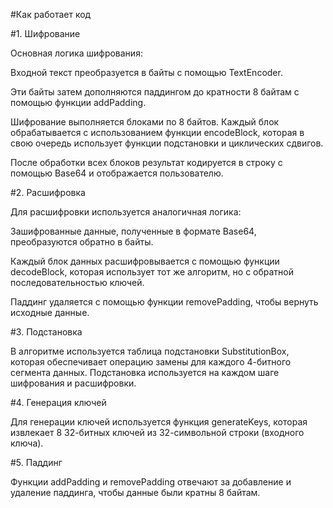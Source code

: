 #Как работает код

#1. Шифрование

Основная логика шифрования:

Входной текст преобразуется в байты с помощью TextEncoder.

Эти байты затем дополняются паддингом до кратности 8 байтам с помощью функции addPadding.

Шифрование выполняется блоками по 8 байтов. Каждый блок обрабатывается с использованием функции encodeBlock, которая в свою очередь использует функции подстановки и циклических сдвигов.

После обработки всех блоков результат кодируется в строку с помощью Base64 и отображается пользователю.

#2. Расшифровка

Для расшифровки используется аналогичная логика:

Зашифрованные данные, полученные в формате Base64, преобразуются обратно в байты.

Каждый блок данных расшифровывается с помощью функции decodeBlock, которая использует тот же алгоритм, но с обратной последовательностью ключей.

Паддинг удаляется с помощью функции removePadding, чтобы вернуть исходные данные.

#3. Подстановка

В алгоритме используется таблица подстановки SubstitutionBox, которая обеспечивает операцию замены для каждого 4-битного сегмента данных. Подстановка используется на каждом шаге шифрования и расшифровки.

#4. Генерация ключей

Для генерации ключей используется функция generateKeys, которая извлекает 8 32-битных ключей из 32-символьной строки (входного ключа).

#5. Паддинг

Функции addPadding и removePadding отвечают за добавление и удаление паддинга, чтобы данные были кратны 8 байтам.
